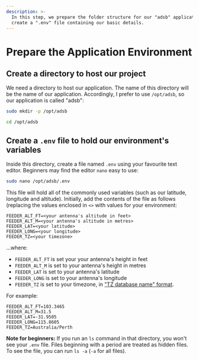 ```yaml
---
description: >-
  In this step, we prepare the folder structure for our "adsb" application, and
  create a ".env" file containing our basic details.
---
```


# Prepare the Application Environment

## Create a directory to host our project

We need a directory to host our application. The name of this directory will be the name of our application. Accordingly, I prefer to use `/opt/adsb`, so our application is called "adsb":

```bash
sudo mkdir -p /opt/adsb
```

```bash
cd /opt/adsb
```

## Create a `.env` file to hold our environment's variables

Inside this directory, create a file named `.env` using your favourite text editor. Beginners may find the editor `nano` easy to use:

```bash
sudo nano /opt/adsb/.env
```

This file will hold all of the commonly used variables \(such as our latitude, longitude and altitude\). Initially, add the contents of the file as follows \(replacing the values enclosed in `<>` with values for your environment:

```text
FEEDER_ALT_FT=<your antenna's altitude in feet>
FEEDER_ALT_M=<your antenna's altitude in metres>
FEEDER_LAT=<your latitude>
FEEDER_LONG=<your longitude>
FEEDER_TZ=<your timezone>
```

...where:

* `FEEDER_ALT_FT` is set your your antenna's height in feet
* `FEEDER_ALT_M` is set to your antenna's height in metres
* `FEEDER_LAT` is set to your antenna's latitude
* `FEEDER_LONG` is set to your antenna's longitude
* `FEEDER_TZ` is set to your timezone, in ["TZ database name" format](https://en.wikipedia.org/wiki/List_of_tz_database_time_zones).

For example:

```text
FEEDER_ALT_FT=103.3465
FEEDER_ALT_M=31.5
FEEDER_LAT=-31.9505
FEEDER_LONG=115.8605
FEEDER_TZ=Australia/Perth
```

**Note for beginners:** If you run an `ls` command in that directory, you won't see your `.env` file. Files beginning with a period are treated as hidden files. To see the file, you can run `ls -a` \(`-a` for all files\).

